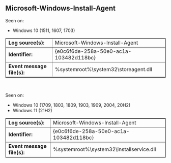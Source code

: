 ## Microsoft-Windows-Install-Agent

Seen on:
* Windows 10 (1511, 1607, 1703)

<table border="1" class="docutils">
  <tbody>
    <tr>
      <td><b>Log source(s):</b></td>
      <td>Microsoft-Windows-Install-Agent</td>
    </tr>
    <tr>
      <td><b>Identifier:</b></td>
      <td>{e0c6f6de-258a-50e0-ac1a-103482d118bc}</td>
    </tr>
    <tr>
      <td><b>Event message file(s):</b></td>
      <td>%systemroot%\system32\storeagent.dll</td>
    </tr>
  </tbody>
</table>

&nbsp;

Seen on:
* Windows 10 (1709, 1803, 1809, 1903, 1909, 2004, 20H2)
* Windows 11 (21H2)

<table border="1" class="docutils">
  <tbody>
    <tr>
      <td><b>Log source(s):</b></td>
      <td>Microsoft-Windows-Install-Agent</td>
    </tr>
    <tr>
      <td><b>Identifier:</b></td>
      <td>{e0c6f6de-258a-50e0-ac1a-103482d118bc}</td>
    </tr>
    <tr>
      <td><b>Event message file(s):</b></td>
      <td>%systemroot%\system32\installservice.dll</td>
    </tr>
  </tbody>
</table>

&nbsp;

